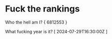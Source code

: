 # Fuck the rankings

Who the hell am I?
{ 6812553 }

What fucking year is it?
[ 2024-07-29T16:30:00Z ]
